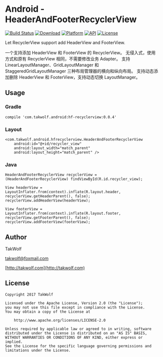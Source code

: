 # Android - HeaderAndFooterRecyclerView #

[![Build Status](https://travis-ci.org/TakWolf/Android-HeaderAndFooterRecyclerView.svg?branch=master)](https://travis-ci.org/TakWolf/Android-HeaderAndFooterRecyclerView)
[![Download](https://api.bintray.com/packages/takwolf/maven/Android-HeaderAndFooterRecyclerView/images/download.svg)](https://bintray.com/takwolf/maven/Android-HeaderAndFooterRecyclerView/_latestVersion)
[![Platform](https://img.shields.io/badge/platform-Android-green.svg?style=flat)](https://www.android.com)
[![API](https://img.shields.io/badge/API-9%2B-brightgreen.svg?style=flat)](https://android-arsenal.com/api?level=9)
[![License](https://img.shields.io/github/license/TakWolf/Android-HeaderAndFooterRecyclerView.svg?style=flat)](http://www.apache.org/licenses/LICENSE-2.0)

Let RecyclerView support add HeaderView and FooterView.

一个支持添加 HeaderView 和 FooterView 的 RecyclerView。
无侵入式，使用方式和原有 RecyclerView 相同，不需要修改业务 Adapter。
支持 LinearLayoutManager、GridLayoutManager 和 StaggeredGridLayoutManager 三种布局管理器的横向和纵向布局。
支持动态添加删除 HeaderView 和 FooterView，支持动态切换 LayoutManager。

## Usage ##

### Gradle ###

```
compile 'com.takwolf.android:hf-recyclerview:0.0.4'
```

### Layout ###

```
<com.takwolf.android.hfrecyclerview.HeaderAndFooterRecyclerView
    android:id="@+id/recycler_view"
    android:layout_width="match_parent"
    android:layout_height="match_parent" />
```

### Java ###

```
HeaderAndFooterRecyclerView recyclerView = (HeaderAndFooterRecyclerView) findViewById(R.id.recycler_view);

View headerView = LayoutInflater.from(context).inflate(R.layout.header, recyclerView.getHeaderParent(), false);
recyclerView.addHeaderView(headerView);

View footerView = LayoutInflater.from(context).inflate(R.layout.footer, recyclerView.getFooterParent(), false);
recyclerView.addFooterView(footerView);
```

## Author ##

TakWolf

[takwolf@foxmail.com](mailto:takwolf@foxmail.com)

[http://takwolf.com](http://takwolf.com)

## License ##

```
Copyright 2017 TakWolf

Licensed under the Apache License, Version 2.0 (the "License");
you may not use this file except in compliance with the License.
You may obtain a copy of the License at

    http://www.apache.org/licenses/LICENSE-2.0

Unless required by applicable law or agreed to in writing, software
distributed under the License is distributed on an "AS IS" BASIS,
WITHOUT WARRANTIES OR CONDITIONS OF ANY KIND, either express or implied.
See the License for the specific language governing permissions and
limitations under the License.
```

